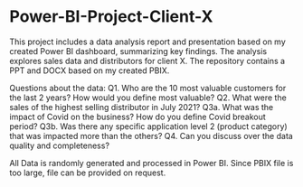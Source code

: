 # Power-BI-Project-Client-X
This project includes a data analysis report and presentation based on my created Power BI dashboard, summarizing key findings. The analysis explores sales data and distributors for client X. The repository contains a PPT and DOCX based on my created PBIX.

Questions about the data:
Q1. Who are the 10 most valuable customers for the last 2 years? How would you define most valuable?
Q2. What were the sales of the highest selling distributor in July 2021?
Q3a. What was the impact of Covid on the business? How do you define Covid breakout period? 
Q3b. Was there any specific application level 2 (product category) that was impacted more than the others?
Q4. Can you discuss over the data quality and completeness?

All Data is randomly generated and processed in Power BI.
Since PBIX file is too large, file can be provided on request.
